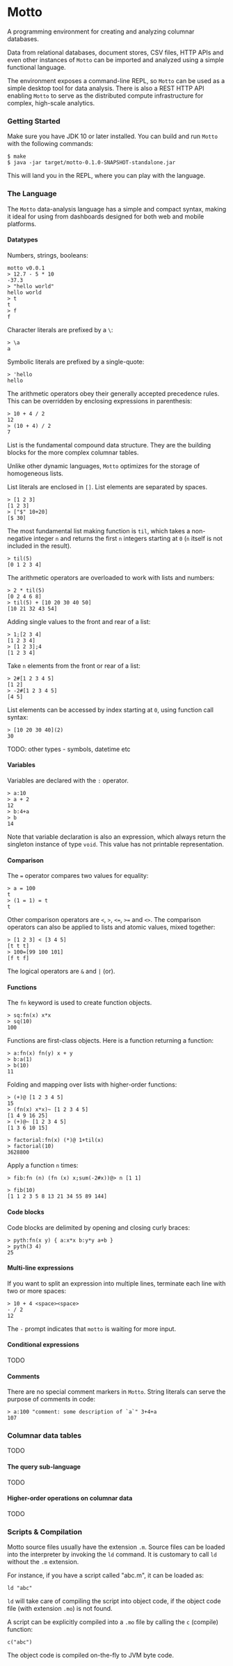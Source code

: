 # Motto

A programming environment for creating and analyzing columnar databases.

Data from relational databases, document stores, CSV files, HTTP APIs and even other instances of `Motto`
can be imported and analyzed using a simple functional language.

The environment exposes a command-line REPL, so `Motto` can be used as a simple desktop tool for data analysis.
There is also a REST HTTP API enabling `Motto` to serve as the distributed compute infrastructure
for complex, high-scale analytics.

### Getting Started

Make sure you have JDK 10 or later installed. You can build and run `Motto` with the following commands:

```
$ make
$ java -jar target/motto-0.1.0-SNAPSHOT-standalone.jar
```

This will land you in the REPL, where you can play with the language.

### The Language

The `Motto` data-analysis language has a simple and compact syntax, making it ideal for using from dashboards
designed for both web and mobile platforms.

#### Datatypes

Numbers, strings, booleans:

```
motto v0.0.1
> 12.7 - 5 * 10
-37.3
> "hello world"
hello world
> t
t
> f
f
```

Character literals are prefixed by a `\`:

```
> \a
a
```

Symbolic literals are prefixed by a single-quote:

```
> 'hello
hello
```

The arithmetic operators obey their generally accepted precedence rules. This can be
overridden by enclosing expressions in parenthesis:

```
> 10 + 4 / 2
12
> (10 + 4) / 2
7
```

List is the fundamental compound data structure.
They are the building blocks for the more complex columnar tables.

Unlike other dynamic languages, `Motto` optimizes for the storage of homogeneous lists.

List literals are enclosed in `[]`. List elements are separated by spaces.

```
> [1 2 3]
[1 2 3]
> ["$" 10+20]
[$ 30]
```

The most fundamental list making function is `til`, which takes a non-negative integer `n` and returns
the first `n` integers starting at `0` (`n` itself is not included in the result).

```
> til(5)
[0 1 2 3 4]
```

The arithmetic operators are overloaded to work with lists and numbers:

```
> 2 * til(5)
[0 2 4 6 8]
> til(5) + [10 20 30 40 50]
[10 21 32 43 54]
```

Adding single values to the front and rear of a list:

```
> 1;[2 3 4]
[1 2 3 4]
> [1 2 3];4
[1 2 3 4]
```

Take `n` elements from the front or rear of a list:

```
> 2#[1 2 3 4 5]
[1 2]
> -2#[1 2 3 4 5]
[4 5]
```

List elements can be accessed by index starting at `0`, using function call syntax:

```
> [10 20 30 40](2)
30
```

TODO: other types - symbols, datetime etc

#### Variables

Variables are declared with the `:` operator.

```
> a:10
> a + 2
12
> b:4+a
> b
14
```

Note that variable declaration is also an expression, which always return the singleton instance of type `void`.
This value has not printable representation.

#### Comparison

The `=` operator compares two values for equality:

```
> a = 100
t
> (1 = 1) = t
t
```

Other comparison operators are `<`, `>`, `<=`, `>=` and `<>`.
The comparison operators can also be applied to lists and atomic values, mixed together:

```
> [1 2 3] < [3 4 5]
[t t t]
> 100=[99 100 101]
[f t f]
```

The logical operators are `&` and `|` (or).

#### Functions

The `fn` keyword is used to create function objects.

```
> sq:fn(x) x*x
> sq(10)
100
```

Functions are first-class objects. Here is a function returning a function:

```
> a:fn(x) fn(y) x + y
> b:a(1)
> b(10)
11
```

Folding and mapping over lists with higher-order functions:

```
> (+)@ [1 2 3 4 5]
15
> (fn(x) x*x)~ [1 2 3 4 5]
[1 4 9 16 25]
> (+)@~ [1 2 3 4 5]
[1 3 6 10 15]

> factorial:fn(x) (*)@ 1+til(x)
> factorial(10)
3628800
```

Apply a function `n` times:

```
> fib:fn (n) (fn (x) x;sum(-2#x))@> n [1 1]

> fib(10)
[1 1 2 3 5 8 13 21 34 55 89 144]
```

#### Code blocks

Code blocks are delimited by opening and closing curly braces:

```
> pyth:fn(x y) { a:x*x b:y*y a+b }
> pyth(3 4)
25
```

#### Multi-line expressions

If you want to split an expression into multiple lines, terminate each line with two or more spaces:

```
> 10 + 4 <space><space>
- / 2
12
```

The `-` prompt indicates that `motto` is waiting for more input.

#### Conditional expressions

TODO

#### Comments

There are no special comment markers in `Motto`.
String literals can serve the purpose of comments in code:

```
> a:100 "comment: some description of `a`" 3+4+a
107
```

### Columnar data tables

TODO

#### The query sub-language

TODO

#### Higher-order operations on columnar data

TODO

### Scripts & Compilation

Motto source files usually have the extension `.m`.
Source files can be loaded into the interpreter by invoking the `ld` command.
It is customary to call `ld` without the `.m` extension.

For instance, if you have a script called "abc.m", it can be loaded as:

```
ld "abc"
```

`ld` will take care of compiling the script into object code, if the object code
file (with extension `.mo`) is not found.

A script can be explicitly compiled into a `.mo` file by calling the `c` (compile) function:

```
c("abc")
```

The object code is compiled on-the-fly to JVM byte code.